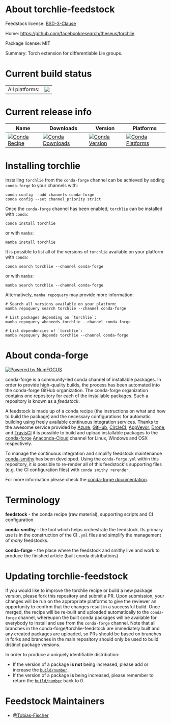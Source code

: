 About torchlie-feedstock
========================

Feedstock license: [BSD-3-Clause](https://github.com/conda-forge/torchlie-feedstock/blob/main/LICENSE.txt)

Home: https://github.com/facebookresearch/theseus/torchlie

Package license: MIT

Summary: Torch extension for differentiable Lie groups.

Current build status
====================


<table><tr><td>All platforms:</td>
    <td>
      <a href="https://dev.azure.com/conda-forge/feedstock-builds/_build/latest?definitionId=19676&branchName=main">
        <img src="https://dev.azure.com/conda-forge/feedstock-builds/_apis/build/status/torchlie-feedstock?branchName=main">
      </a>
    </td>
  </tr>
</table>

Current release info
====================

| Name | Downloads | Version | Platforms |
| --- | --- | --- | --- |
| [![Conda Recipe](https://img.shields.io/badge/recipe-torchlie-green.svg)](https://anaconda.org/conda-forge/torchlie) | [![Conda Downloads](https://img.shields.io/conda/dn/conda-forge/torchlie.svg)](https://anaconda.org/conda-forge/torchlie) | [![Conda Version](https://img.shields.io/conda/vn/conda-forge/torchlie.svg)](https://anaconda.org/conda-forge/torchlie) | [![Conda Platforms](https://img.shields.io/conda/pn/conda-forge/torchlie.svg)](https://anaconda.org/conda-forge/torchlie) |

Installing torchlie
===================

Installing `torchlie` from the `conda-forge` channel can be achieved by adding `conda-forge` to your channels with:

```
conda config --add channels conda-forge
conda config --set channel_priority strict
```

Once the `conda-forge` channel has been enabled, `torchlie` can be installed with `conda`:

```
conda install torchlie
```

or with `mamba`:

```
mamba install torchlie
```

It is possible to list all of the versions of `torchlie` available on your platform with `conda`:

```
conda search torchlie --channel conda-forge
```

or with `mamba`:

```
mamba search torchlie --channel conda-forge
```

Alternatively, `mamba repoquery` may provide more information:

```
# Search all versions available on your platform:
mamba repoquery search torchlie --channel conda-forge

# List packages depending on `torchlie`:
mamba repoquery whoneeds torchlie --channel conda-forge

# List dependencies of `torchlie`:
mamba repoquery depends torchlie --channel conda-forge
```


About conda-forge
=================

[![Powered by
NumFOCUS](https://img.shields.io/badge/powered%20by-NumFOCUS-orange.svg?style=flat&colorA=E1523D&colorB=007D8A)](https://numfocus.org)

conda-forge is a community-led conda channel of installable packages.
In order to provide high-quality builds, the process has been automated into the
conda-forge GitHub organization. The conda-forge organization contains one repository
for each of the installable packages. Such a repository is known as a *feedstock*.

A feedstock is made up of a conda recipe (the instructions on what and how to build
the package) and the necessary configurations for automatic building using freely
available continuous integration services. Thanks to the awesome service provided by
[Azure](https://azure.microsoft.com/en-us/services/devops/), [GitHub](https://github.com/),
[CircleCI](https://circleci.com/), [AppVeyor](https://www.appveyor.com/),
[Drone](https://cloud.drone.io/welcome), and [TravisCI](https://travis-ci.com/)
it is possible to build and upload installable packages to the
[conda-forge](https://anaconda.org/conda-forge) [Anaconda-Cloud](https://anaconda.org/)
channel for Linux, Windows and OSX respectively.

To manage the continuous integration and simplify feedstock maintenance
[conda-smithy](https://github.com/conda-forge/conda-smithy) has been developed.
Using the ``conda-forge.yml`` within this repository, it is possible to re-render all of
this feedstock's supporting files (e.g. the CI configuration files) with ``conda smithy rerender``.

For more information please check the [conda-forge documentation](https://conda-forge.org/docs/).

Terminology
===========

**feedstock** - the conda recipe (raw material), supporting scripts and CI configuration.

**conda-smithy** - the tool which helps orchestrate the feedstock.
                   Its primary use is in the construction of the CI ``.yml`` files
                   and simplify the management of *many* feedstocks.

**conda-forge** - the place where the feedstock and smithy live and work to
                  produce the finished article (built conda distributions)


Updating torchlie-feedstock
===========================

If you would like to improve the torchlie recipe or build a new
package version, please fork this repository and submit a PR. Upon submission,
your changes will be run on the appropriate platforms to give the reviewer an
opportunity to confirm that the changes result in a successful build. Once
merged, the recipe will be re-built and uploaded automatically to the
`conda-forge` channel, whereupon the built conda packages will be available for
everybody to install and use from the `conda-forge` channel.
Note that all branches in the conda-forge/torchlie-feedstock are
immediately built and any created packages are uploaded, so PRs should be based
on branches in forks and branches in the main repository should only be used to
build distinct package versions.

In order to produce a uniquely identifiable distribution:
 * If the version of a package **is not** being increased, please add or increase
   the [``build/number``](https://docs.conda.io/projects/conda-build/en/latest/resources/define-metadata.html#build-number-and-string).
 * If the version of a package **is** being increased, please remember to return
   the [``build/number``](https://docs.conda.io/projects/conda-build/en/latest/resources/define-metadata.html#build-number-and-string)
   back to 0.

Feedstock Maintainers
=====================

* [@Tobias-Fischer](https://github.com/Tobias-Fischer/)

